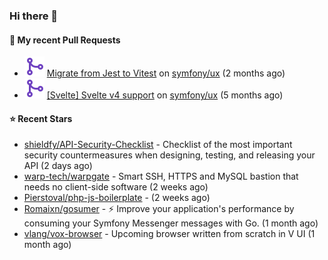 ### Hi there 👋

#### 🔨 My recent Pull Requests

- ![](./assets/pr-merged.svg) [Migrate from Jest to Vitest](https://github.com/symfony/ux/pull/1202) on [symfony/ux](https://github.com/symfony/ux) (2 months ago)
- ![](./assets/pr-merged.svg) [[Svelte] Svelte v4 support](https://github.com/symfony/ux/pull/1018) on [symfony/ux](https://github.com/symfony/ux) (5 months ago)

#### ⭐ Recent Stars

- [shieldfy/API-Security-Checklist](https://github.com/shieldfy/API-Security-Checklist) - Checklist of the most important security countermeasures when designing, testing, and releasing your API (2 days ago)
- [warp-tech/warpgate](https://github.com/warp-tech/warpgate) - Smart SSH, HTTPS and MySQL bastion that needs no client-side software (2 weeks ago)
- [Pierstoval/php-js-boilerplate](https://github.com/Pierstoval/php-js-boilerplate) -  (2 weeks ago)
- [Romaixn/gosumer](https://github.com/Romaixn/gosumer) - ⚡ Improve your application&#39;s performance by consuming your Symfony Messenger messages with Go. (1 month ago)
- [vlang/vox-browser](https://github.com/vlang/vox-browser) - Upcoming browser written from scratch in V UI (1 month ago)